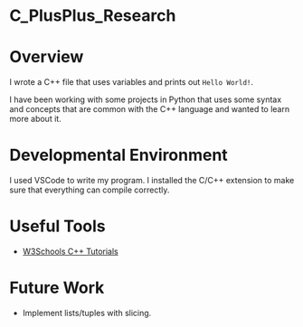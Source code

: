 # C_PlusPlus_Research

# Overview

I wrote a C++ file that uses variables and prints out `Hello World!`.

I have been working with some projects in Python that uses some syntax and concepts that are common with the C++ language and wanted to learn more about it. 

# Developmental Environment

I used VSCode to write my program. I installed the C/C++ extension to make sure that everything can compile correctly. 

# Useful Tools

- [W3Schools C++ Tutorials](https://www.w3schools.com/cpp/default.asp)

# Future Work 

- Implement lists/tuples with slicing. 
